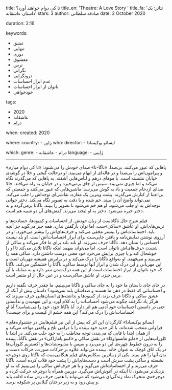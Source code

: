 
title: تا کی دوام خواهند آورد؟
title_en: 'Theatre: A Love Story  '
title_fa: 'تئاتر: یک داستان عاشقانه'
stars: 3
author: صادقه سلطانی
date: 2 October 2020

duration: 2:16

keywords:
  - عشق
  - تنهایی
  - دوری
  - معشوق 
  - ترس
  - نگرانی
  - درونگرایی
  - عدم ابراز احساسات
  - ناتوان از ابراز احساسات
  - خودخواهی 

tags:
  - 2020
  - عاشقانه
  - درام  

when:
  created: 2020

where:
  country:
    - ژاپن 
who:
  director: 
    - ایسائو یوکیسادا 

which:
  genre:
    - درام
    - عاشقانه
  language:
    - ژاپنی
   
---

پاهایی که عبور می‌کنند. بی‌صدا. «ناگا-تا» صدای خودش را می‌شنود: «تا کی دوام میارم» و پیرامون‌اش را بی‌صدا و در هاله‌ای از ابهام می‌بیند. او درحالت گیجی و خلأ در گوشه‌ی خیابان نشسته است. با موهای درهم و لباس‌هایی آشفته. به پاهایی که می‌گذرند نگاه می‌کند و اما چیزی نمی‌بیند. سپس از جای برمی‌خیزد و در خیابان به راه می‌افتد. حالا صدای ازدحام جمعیت و باد به گوش می‌رسد. ماشین‌هایی که عبور می‌کنند و جمعیتی که بی‌اعتنا از کنارش می‌گذرند. پشت ویترین یک مغازه، نقاشی‌ای توجه‌اش را جلب می‌کند. نمی‌تواند واضح آن را ببیند. خم شده و با دقت به تصویر نگاه می‌کند. دختر جوانی توجه‌اش به او جلب می‌شود، او هم خم می‌شود تا تصویر را ببیند. ناگاتا برمی‌گردد و به دختر خیره می‌شود. دختر به او لبخند می‌زند. کفش‌های آن دو شبیه هم است.

فیلم شرح حال ناگاتاست از زبان خودش. از  احساسات و کمبودها، حسادت‌ها و ترس‌های‌اش. او عاشق «ساکی»‌ست، اما توان بازگفتن ندارد. همه چیز می‌گوید جز آنچه باید. احساسات‌اش را بیشتر مخفی می‌کند و حرف‌های‌اش را بیشتر می‌خورد. او در آرزوی نوشتن نمایش‌نامه و یافتن جایی‌ست برای ابراز احساسات‌اش است. او بلد نیست احساس را نشان دهد. ناگاتا حرف نمی‌زند. او بلند بلند برای ما فکر می‌کند و ساکی از شنیدن حرف‌های‌اش ناتوان است، اما می‌تواند بفهمد اینکه ناگاتا تلاش می‌کند تا او را خوشحال کند و یا چیزی برایش می‌خرد خود معنی دوست داشتن دارد. ساکی همه را می‌بیند و می‌فهمد. او به‌واقع ناگاتا را درک می‌کند و در برابرش همیشه مهربان است و این مهربانی و این درک شدن و ابراز آنها توسط ساکی، ناگاتا را خشمگین می‌کند. ناگاتا که خود ناتوان از ابراز احساسات است از این همه درک‌شدن تنفر دارد و به مقابله با آن برمی‌خیزد. او عاشق ساکی‌ست و در عین حال از او متنفر است.

در جای جای داستان ما خود را به جای ساکی و ناگاتا می‌بینیم. ما چقدر حرف نگفته داریم و احساساتی که فقط در ذهن ما هستند و صداشان بلند نمی‌شود؟ داستان بیش از آنکه از عشق ساکی و ناگاتا حرف بزند، از کمبودها و نداشته‌های انسان‌هایی حرف می‌زند که هرگز یاد نگرفتند چگونه می‌شود احساسات را به کلام آورد. و این نفهمیدن و ندانستن حتی در دانستن احساسات خودِ آدمی هم اثر دارد. آیا ناگاتا خود، خود را می‌شناسد؟ آیا او احساسات‌اش را درک می‌کند؟ این همه خشم از کیست و برای چیست؟

 «ایسائو یوکیسادا» کارگردان این اثر که پیش از این نیز فیلم‌هایش در جشنواره‌های فراوانی منتخب شده‌اند، با اثر جدید خود بیننده را با درامی تلخ و واقعی مواجه می‌کند و از همان ابتدا با قابی که می‌بندد، توجه مخاطب را به خود جلب می‌کند. در ابتدا با کلوزاپ‌هایی از «مایو ماتسواوکا» در نقش ساکی و «کنتو یامازاکی» در نقش ناگاتا، بیننده را به درون خطوط چهره‌ی این دو می‌برد و سپس با مدیوم‌شات‌ها و اکستریم کلوزآپ‌ها در یک اتاق کوچک به عنوان خانه، بیننده می‌تواند علاوه بر حرکات صورت، حرکات دست و بدن آنها را هم ببیند. یکی از زیباترین سکانس‌های فیلم  هنگامی‌ست که ناگاتا روی دوچرخه نشسته و ساکی پشت سرش است و دست‌های‌اش را پشت خود قلاب کرده است. ناگاتا حرف می‌زند و از احساسات‌اش می‌گوید و با هر حرف‌اش ساکی را می‌بینیم که به او نزدیک‌تر می‌شود، تا اینکه در آغوش‌اش می‌گیرد. دوربین همراه با دوچرخه حرکت کرده و دوچرخه‌ی متحرک نماد زندگی‌ای می‌شود که می‌تواند با همین حرف زدن ساده ادامه یابد و پیش رود و به زیر درختان گیلاس پر شکوفه برسد.